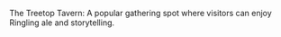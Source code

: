 The Treetop Tavern: A popular gathering spot where visitors can enjoy Ringling ale and storytelling.
